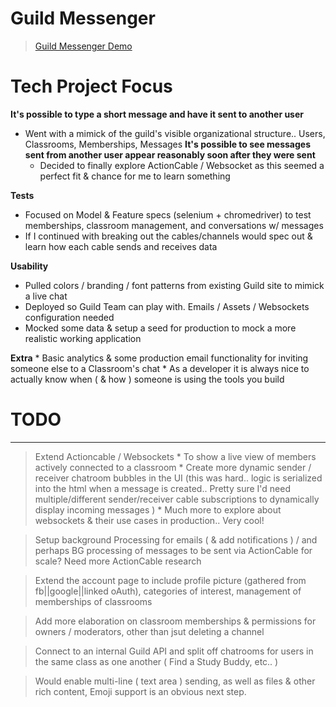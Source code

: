 Guild Messenger
================

> [Guild Messenger Demo](https://guild-messenger.herokuapp.com/)

Tech Project Focus
================

**It's possible to type a short message and have it sent to another user**
  * Went with a mimick of the guild's visible organizational structure.. Users, Classrooms, Memberships, Messages
**It's possible to see messages sent from another user appear reasonably soon after they were sent**
	* Decided to finally explore ActionCable / Websocket as this seemed a perfect fit & chance for me to learn something

**Tests**
  * Focused on Model & Feature specs (selenium + chromedriver) to test memberships, classroom management, and conversations w/ messages
  * If I continued with breaking out the cables/channels would spec out & learn how each cable sends and receives data

**Usability**
  * Pulled colors / branding / font patterns from existing Guild site to mimick a live chat
  * Deployed so Guild Team can play with. Emails / Assets / Websockets configuration needed
  * Mocked some data & setup a seed for production to mock a more realistic working application

 **Extra**
 	* Basic analytics & some production email functionality for inviting someone else to a Classroom's chat
 	* As a developer it is always nice to actually know when ( & how ) someone is using the tools you build


# TODO
----
> Extend Actioncable / Websockets 
	* To show a live view of members actively connected to a classroom
	* Create more dynamic sender / receiver chatroom bubbles in the UI (this was hard.. logic is serialized into the html when a message is created.. Pretty sure I'd need multiple/different sender/receiver cable subscriptions to dynamically display incoming messages )
	* Much more to explore about websockets & their use cases in production.. Very cool!

> Setup background Processing for emails ( & add notifications ) / and perhaps BG processing of messages to be sent via ActionCable for scale? Need more ActionCable research

> Extend the account page to include profile picture (gathered from fb||google||linked oAuth), categories of interest, management of memberships of classrooms

> Add more elaboration on classroom memberships & permissions for owners / moderators, other than jsut deleting a channel

> Connect to an internal Guild API and split off chatrooms for users in the same class as one another ( Find a Study Buddy, etc.. )

> Would enable multi-line ( text area ) sending, as well as files & other rich content, Emoji support is an obvious next step.
